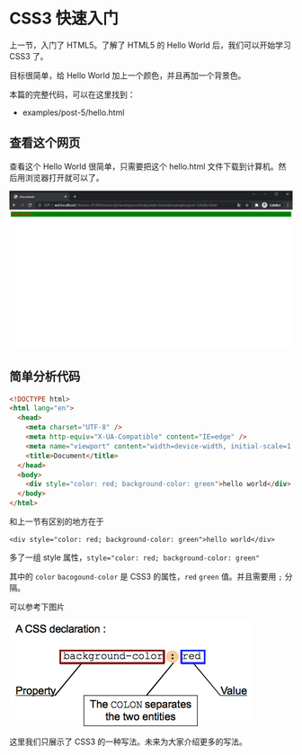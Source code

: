 # CSS3 快速入门

上一节，入门了 HTML5。了解了 HTML5 的 Hello World 后，我们可以开始学习 CSS3 了。

目标很简单，给 Hello World 加上一个颜色，并且再加一个背景色。

本篇的完整代码，可以在这里找到：

- examples/post-5/hello.html

## 查看这个网页

查看这个 Hello World 很简单，只需要把这个 hello.html 文件下载到计算机。然后用浏览器打开就可以了。

![预览效果](./post-5-1.png)

## 简单分析代码

```html
<!DOCTYPE html>
<html lang="en">
  <head>
    <meta charset="UTF-8" />
    <meta http-equiv="X-UA-Compatible" content="IE=edge" />
    <meta name="viewport" content="width=device-width, initial-scale=1.0" />
    <title>Document</title>
  </head>
  <body>
    <div style="color: red; background-color: green">hello world</div>
  </body>
</html>
```

和上一节有区别的地方在于

```
<div style="color: red; background-color: green">hello world</div>
```

多了一组 style 属性，`style="color: red; background-color: green"`

其中的 `color` `bacogound-color` 是 CSS3 的属性，`red` `green` 值。并且需要用 `;` 分隔。

可以参考下图片

![预览效果](./post-5-2.png)

这里我们只展示了 CSS3 的一种写法。未来为大家介绍更多的写法。
